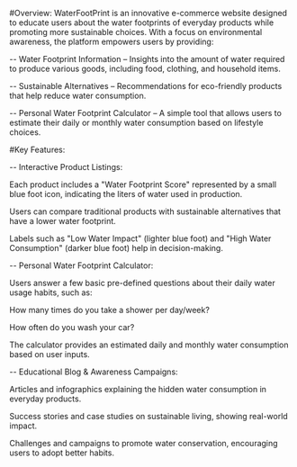 #Overview:
WaterFootPrint is an innovative e-commerce website designed to educate users about the water footprints of everyday products while promoting more sustainable choices. With a focus on environmental awareness, the platform empowers users by providing:


-- Water Footprint Information – Insights into the amount of water required to produce various goods, including food, clothing, and household items.

-- Sustainable Alternatives – Recommendations for eco-friendly products that help reduce water consumption.

-- Personal Water Footprint Calculator – A simple tool that allows users to estimate their daily or monthly water consumption based on lifestyle choices.

#Key Features:

-- Interactive Product Listings:

  Each product includes a "Water Footprint Score" represented by a small blue foot icon, indicating the liters of water used in production.
  
  Users can compare traditional products with sustainable alternatives that have a lower water footprint.
  
  Labels such as "Low Water Impact" (lighter blue foot) and "High Water Consumption" (darker blue foot) help in decision-making.
  
-- Personal Water Footprint Calculator:

  Users answer a few basic pre-defined questions about their daily water usage habits, such as:
  
   How many times do you take a shower per day/week?
   
   How often do you wash your car?
   
The calculator provides an estimated daily and monthly water consumption based on user inputs.

-- Educational Blog & Awareness Campaigns:

  Articles and infographics explaining the hidden water consumption in everyday products.
  
  Success stories and case studies on sustainable living, showing real-world impact.
  
  Challenges and campaigns to promote water conservation, encouraging users to adopt better habits.
  


